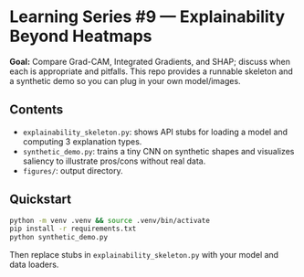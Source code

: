 # Learning Series #9 — Explainability Beyond Heatmaps

**Goal:** Compare Grad-CAM, Integrated Gradients, and SHAP; discuss when each is appropriate and pitfalls. This repo provides a runnable skeleton and a synthetic demo so you can plug in your own model/images.

## Contents
- `explainability_skeleton.py`: shows API stubs for loading a model and computing 3 explanation types.
- `synthetic_demo.py`: trains a tiny CNN on synthetic shapes and visualizes saliency to illustrate pros/cons without real data.
- `figures/`: output directory.

## Quickstart
```bash
python -m venv .venv && source .venv/bin/activate
pip install -r requirements.txt
python synthetic_demo.py
```
Then replace stubs in `explainability_skeleton.py` with your model and data loaders.
